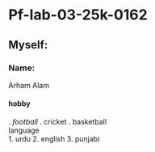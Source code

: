 # Pf-lab-03-25k-0162
## Myself: ##
 ### Name: ###
  Arham Alam
  #### hobby ####
   . *football*
   . cricket
   . basketball
<br/>
    language 
   <br/>
    1. urdu
    2. english
    3. punjabi
 
